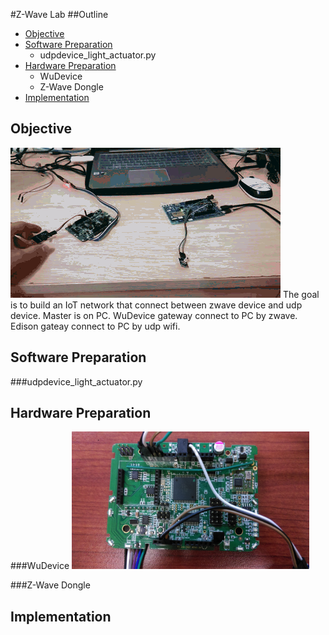 #Z-Wave Lab
##Outline
* [Objective](#objective)
* [Software Preparation](#software-preparation)
  * udpdevice_light_actuator.py
* [Hardware Preparation](#hardware-preparation)
  * WuDevice
  * Z-Wave Dongle
* [Implementation](#implementation)

Objective
--------------------
<img src="https://github.com/KuangChih/Design-for-IoT-Middleware/blob/master/Lab6/img/Lab6.gif" >
 The goal is to build an IoT network that connect between zwave device and udp device.
 Master is on PC.
 WuDevice gateway connect to PC by zwave.
 Edison gateay connect to PC by udp wifi.
 
Software Preparation
--------------------
###udpdevice_light_actuator.py

Hardware Preparation
--------------------
###WuDevice
<img src="./img/WuDevice.jpg" width="380" height="220">

###Z-Wave Dongle

Implementation
--------------------
